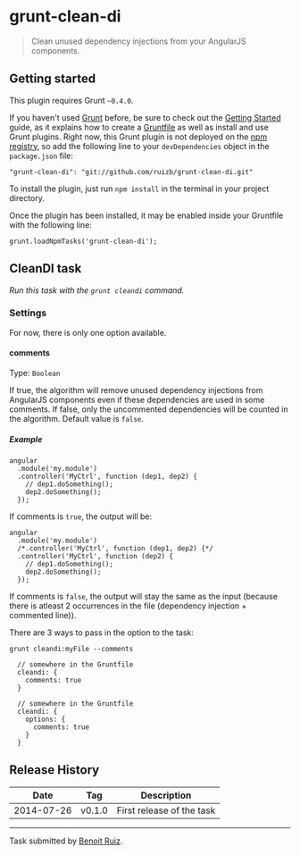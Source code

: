 # grunt-clean-di

> Clean unused dependency injections from your AngularJS components.

## Getting started

This plugin requires Grunt `~0.4.0`.

If you haven't used [Grunt](http://gruntjs.com/) before, be sure to check out the [Getting Started](http://gruntjs.com/getting-started) guide, as it explains how to create a [Gruntfile](http://gruntjs.com/sample-gruntfile) as well as install and use Grunt plugins. Right now, this Grunt plugin is not deployed on the [npm registry](https://www.npmjs.org/), so add the following line to your `devDependencies` object in the `package.json` file:

```
"grunt-clean-di": "git://github.com/ruizb/grunt-clean-di.git"
```

To install the plugin, just run `npm install` in the terminal in your project directory.

Once the plugin has been installed, it may be enabled inside your Gruntfile with the following line:

```
grunt.loadNpmTasks('grunt-clean-di');
```

## CleanDI task

*Run this task with the `grunt cleandi` command.*

### Settings

For now, there is only one option available.

#### comments

Type: `Boolean`

If true, the algorithm will remove unused dependency injections from AngularJS components even if these dependencies are used in some comments. If false, only the uncommented dependencies will be counted in the algorithm. Default value is `false`.

##### Example

```
angular
  .module('my.module')
  .controller('MyCtrl', function (dep1, dep2) {
    // dep1.doSomething();
    dep2.doSomething();
  });
```

If comments is `true`, the output will be:

```
angular
  .module('my.module')
  /*.controller('MyCtrl', function (dep1, dep2) {*/
  .controller('MyCtrl', function (dep2) {
    // dep1.doSomething();
    dep2.doSomething();
  });
```

If comments is `false`, the output will stay the same as the input (because there is atleast 2 occurrences in the file (dependency injection + commented line)).

There are 3 ways to pass in the option to the task:

```
grunt cleandi:myFile --comments
```

```
  // somewhere in the Gruntfile
  cleandi: {
    comments: true
  }
```

```
  // somewhere in the Gruntfile
  cleandi: {
    options: {
      comments: true
    }
  }
```

## Release History

| Date       | Tag    | Description               |
|------------|--------|---------------------------|
| 2014-07-26 | v0.1.0 | First release of the task |

***

Task submitted by [Benoit Ruiz](linkedin.com/in/ruizbenoit/).